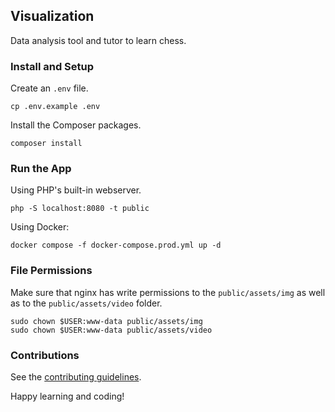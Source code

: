 ## Visualization

Data analysis tool and tutor to learn chess.

### Install and Setup

Create an `.env` file.

```
cp .env.example .env
```

Install the Composer packages.

```
composer install
```

### Run the App

Using PHP's built-in webserver.

```
php -S localhost:8080 -t public
```

Using Docker:

```
docker compose -f docker-compose.prod.yml up -d
```

### File Permissions

Make sure that nginx has write permissions to the `public/assets/img` as well as to the `public/assets/video` folder.

```
sudo chown $USER:www-data public/assets/img
sudo chown $USER:www-data public/assets/video
```

### Contributions

See the [contributing guidelines](https://github.com/chesslablab/coach/blob/main/CONTRIBUTING.md).

Happy learning and coding!
